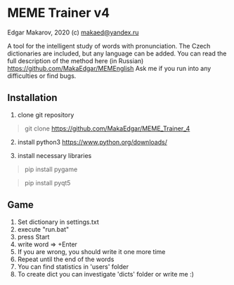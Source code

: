 # MEME Trainer v4
Edgar Makarov, 2020 (c)
makaed@yandex.ru

A tool for the intelligent study of words with pronunciation.
The Czech dictionaries are included, but any language can be added.
You can read the full description of the method here (in Russian)
https://github.com/MakaEdgar/MEMEnglish
Ask me if you run into any difficulties or find bugs. 


## Installation
1. clone git repository
> git clone https://github.com/MakaEdgar/MEME_Trainer_4

2. install python3
https://www.python.org/downloads/

3. install necessary libraries
> pip install pygame

> pip install pyqt5


## Game
1. Set dictionary in settings.txt
2. execute "run.bat"
3. press Start
4. write word => +Enter
5. If you are wrong, you should write it one more time
6. Repeat until the end of the words
7. You can find statistics in 'users' folder
8. To create dict you can investigate 'dicts' folder or write me :)
 
